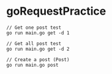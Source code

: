 # goRequestPractice

``` golang ->
// Get one post test
go run main.go get -d 1

// Get all post test
go run main.go get -d 2

// Create a post (Post)
go run main.go post
```
